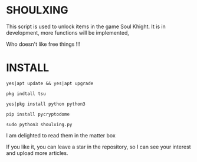 # SHOULXING

This script is used to unlock items in the game Soul Khight.
It is in development, more functions will be implemented,

Who doesn't like free things !!!


# INSTALL
```
yes|apt update && yes|apt upgrade
```
````
pkg indtall tsu
````
```
yes|pkg install python python3
```
```
pip install pycryptodome
```
```
sudo python3 shoulxing.py
```


I am delighted to read them in the matter box 

If you like it, you can leave a star in the repository, so I can see your interest and upload more articles.
